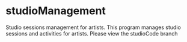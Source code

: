 # studioManagement
Studio sessions management for artists.
This program manages studio sessions and activities for artists.
Please view the studioCode branch
